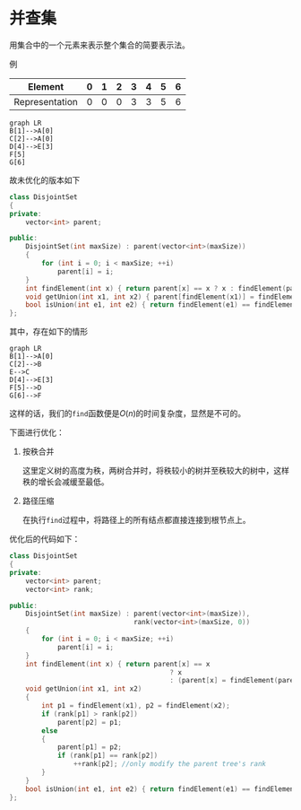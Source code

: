 # 并查集

用集合中的一个元素来表示整个集合的简要表示法。

例

| Element        | 0    | 1    | 2    | 3    | 4    | 5    | 6    |
| -------------- | ---- | ---- | ---- | ---- | ---- | ---- | ---- |
| Representation | 0    | 0    | 0    | 3    | 3    | 5    | 6    |

```mermaid
graph LR
B[1]-->A[0]
C[2]-->A[0]
D[4]-->E[3]
F[5]
G[6]
```

故未优化的版本如下

```c++
class DisjointSet
{
private:
    vector<int> parent;

public:
    DisjointSet(int maxSize) : parent(vector<int>(maxSize))
    {
        for (int i = 0; i < maxSize; ++i)
            parent[i] = i;
    }
    int findElement(int x) { return parent[x] == x ? x : findElement(parent[x]); }
    void getUnion(int x1, int x2) { parent[findElement(x1)] = findElement(x2); }
    bool isUnion(int e1, int e2) { return findElement(e1) == findElement(e2); }
};
```

其中，存在如下的情形

```mermaid
graph LR
B[1]-->A[0]
C[2]-->B
E-->C
D[4]-->E[3]
F[5]-->D
G[6]-->F
```

这样的话，我们的`find`函数便是$O(n)$的时间复杂度，显然是不可的。

下面进行优化：

1. 按秩合并

   这里定义树的高度为秩，两树合并时，将秩较小的树并至秩较大的树中，这样秩的增长会减缓至最低。

2. 路径压缩

   在执行`find`过程中，将路径上的所有结点都直接连接到根节点上。

优化后的代码如下：

```c++
class DisjointSet
{
private:
    vector<int> parent;
    vector<int> rank;

public:
    DisjointSet(int maxSize) : parent(vector<int>(maxSize)),
                               rank(vector<int>(maxSize, 0))
    {
        for (int i = 0; i < maxSize; ++i)
            parent[i] = i;
    }
    int findElement(int x) { return parent[x] == x
                                        ? x
                                        : (parent[x] = findElement(parent[x])); }
    void getUnion(int x1, int x2)
    {
        int p1 = findElement(x1), p2 = findElement(x2);
        if (rank[p1] > rank[p2])
            parent[p2] = p1;
        else
        {
            parent[p1] = p2;
            if (rank[p1] == rank[p2])
                ++rank[p2]; //only modify the parent tree's rank
        }
    }
    bool isUnion(int e1, int e2) { return findElement(e1) == findElement(e2); }
};
```

